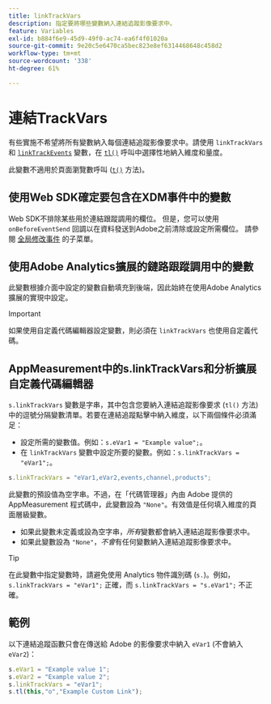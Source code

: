 ```yaml
---
title: linkTrackVars
description: 指定要將哪些變數納入連結追蹤影像要求中。
feature: Variables
exl-id: b884f6e9-45d9-49f0-ac74-ea6f4f01020a
source-git-commit: 9e20c5e6470ca5bec823e8ef6314468648c458d2
workflow-type: tm+mt
source-wordcount: '338'
ht-degree: 61%

---
```


# 連結TrackVars

有些實施不希望將所有變數納入每個連結追蹤影像要求中。請使用 `linkTrackVars` 和 [`linkTrackEvents`](linktrackevents.md) 變數，在 [`tl()`](../functions/tl-method.md) 呼叫中選擇性地納入維度和量度。

此變數不適用於頁面瀏覽數呼叫 ([`t()`](../functions/t-method.md) 方法)。

## 使用Web SDK確定要包含在XDM事件中的變數

Web SDK不排除某些用於連結跟蹤調用的欄位。 但是，您可以使用 `onBeforeEventSend` 回調以在資料發送到Adobe之前清除或設定所需欄位。 請參閱 [全局修改事件](https://experienceleague.adobe.com/docs/experience-platform/edge/fundamentals/tracking-events.html#modifying-events-globally) 的子菜單。

## 使用Adobe Analytics擴展的鏈路跟蹤調用中的變數

此變數根據介面中設定的變數自動填充到後端，因此始終在使用Adobe Analytics擴展的實現中設定。

>[!IMPORTANT]
>
>如果使用自定義代碼編輯器設定變數，則必須在 `linkTrackVars` 也使用自定義代碼。

## AppMeasurement中的s.linkTrackVars和分析擴展自定義代碼編輯器

`s.linkTrackVars` 變數是字串，其中包含您要納入連結追蹤影像要求 (`tl()` 方法) 中的逗號分隔變數清單。若要在連結追蹤點擊中納入維度，以下兩個條件必須滿足：

* 設定所需的變數值。例如：`s.eVar1 = "Example value";`。
* 在 `linkTrackVars` 變數中設定所要的變數。例如：`s.linkTrackVars = "eVar1";`。

```js
s.linkTrackVars = "eVar1,eVar2,events,channel,products";
```

此變數的預設值為空字串。不過，在「代碼管理器」內由 Adobe 提供的 AppMeasurement 程式碼中，此變數設為 `"None"`。有效值是任何填入維度的頁面層級變數。

* 如果此變數未定義或設為空字串，*所有*&#x200B;變數都會納入連結追蹤影像要求中。
* 如果此變數設為 `"None"`，*不會*&#x200B;有任何變數納入連結追蹤影像要求中。

>[!TIP]
>
>在此變數中指定變數時，請避免使用 Analytics 物件識別碼 (`s.`)。例如，`s.linkTrackVars = "eVar1";` 正確，而 `s.linkTrackVars = "s.eVar1";` 不正確。

## 範例

以下連結追蹤函數只會在傳送給 Adobe 的影像要求中納入 `eVar1` (不會納入 `eVar2`)：

```js
s.eVar1 = "Example value 1";
s.eVar2 = "Example value 2";
s.linkTrackVars = "eVar1";
s.tl(this,"o","Example Custom Link");
```
